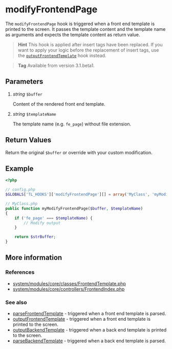 # modifyFrontendPage

The `modifyFrontendPage` hook is triggered when a front end template is
printed to the screen. It passes the template content and the template name as
arguments and expects the template content as return value.

> **Hint** This hook is applied after insert tags have been
> replaced. If you want to apply your logic before the replacement of
> insert tags, use the [`outputFrontendTemplate`][1] hook instead.

<!-- blockquote break -->

> **Tag** Available from version 3.1.beta1.


## Parameters

1. *string* `$buffer`

    Content of the rendered front end template.

2. *string* `$templateName`

    The template name (e.g. `fe_page`) without file extension.


## Return Values

Return the original `$buffer` or override with your custom modification.


## Example

```php
<?php

// config.php
$GLOBALS['TL_HOOKS']['modifyFrontendPage'][] = array('MyClass', 'myModifyFrontendPage');

// MyClass.php
public function myModifyFrontendPage($buffer, $templateName)
{
    if ('fe_page' === $templateName) {
        // Modify output
    }

    return $strBuffer;
}
```


## More information


### References

- [system/modules/core/classes/FrontendTemplate.php](https://github.com/contao/core/blob/3.5.0/system/modules/core/classes/FrontendTemplate.php#L105-L112)
- [system/modules/core/controllers/FrontendIndex.php](https://github.com/contao/core/blob/3.5.0/system/modules/core/controllers/FrontendIndex.php#457-L464)


### See also

- [parseFrontendTemplate](parseFrontendTemplate.md) - triggered when a front end template is parsed.
- [outputFrontendTemplate][1] - triggered when a front end template is printed to the screen.
- [outputBackendTemplate](outputBackendTemplate.md) - triggered when a back end template is printed to the screen.
- [parseBackendTemplate](parseBackendTemplate.md) - triggered when a back end template is parsed.



[1]: outputFrontendTemplate.md
